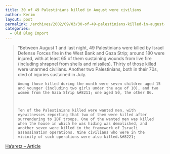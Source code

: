 ```yaml
---
title: 30 of 49 Palestinians killed in August were civilians
author: Kerim
layout: post
permalink: /archives/2002/09/03/30-of-49-palestinians-killed-in-august-were-civilians/
categories:
  - Old Blog Import
---
```


>   &#8220;Between August 1 and last night, 49 Palestinians were killed by Israel Defense Forces fire in the West Bank and Gaza Strip; around 180 were injured, with at least 65 of them sustaining wounds from live fire (including shrapnel from shells and missiles). Thirty of those killed were unarmed civilians. Another two Palestinians, both in their 70s, died of injuries sustained in July. 
>   
>   
>     Among those killed during the month were seven children aged 15 and younger (including two girls under the age of 10), and two women from the Gaza Strip &#8211; one aged 50, the other 86.
>   
>   
>   
>     Ten of the Palestinians killed were wanted men, with eyewitnesses reporting that two of them were killed after surrendering to IDF troops. One of the wanted men was killed when the house in which he was hiding was demolished, and another seven were killed in the framework of Israeli assassination operations. Nine civilians who were in the vicinity of such operations were also killed.&#8221;
>   


<a href="http://www.haaretzdaily.com/hasen/pages/ShArt.jhtml?itemNo=203526&contrassID=2&subContrassID=1&sbSubContrassID=0&listSrc=Y" onclick="_gaq.push(['_trackEvent', 'outbound-article', 'http://www.haaretzdaily.com/hasen/pages/ShArt.jhtml?itemNo=203526&contrassID=2&subContrassID=1&sbSubContrassID=0&listSrc=Y', 'Ha&#8217;aretz &#8211; Article']);" >Ha&#8217;aretz &#8211; Article</a>

